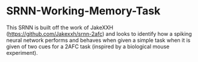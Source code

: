 # SRNN-Working-Memory-Task
This SRNN is built off the work of JakeXXH (https://github.com/Jakexxh/srnn-2afc) and looks to identify how a spiking neural network performs and behaves when given a simple task when it is given of two cues for a 2AFC task (inspired by a biological mouse experiment). 

